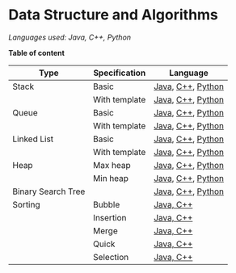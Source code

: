 # Data Structure and Algorithms

*Languages used: Java, C++, Python*

**Table of content**

| Type | Specification | Language |
|------|----------|---|
| Stack | Basic         | [Java](/Stack/Basic/Java), [C++](/Stack/Basic/C++), [Python](/Stack/Basic/Python)   |
|       | With template | [Java](/Stack/With%20template/Java), [C++](/Stack/With%20template/C++), [Python](/Stack/With%20template/Python) |
| Queue | Basic         | [Java](/Queue/Basic/Java), [C++](/Queue/Basic/C++), [Python](/Queue/Basic/Python)  |
|       | With template | [Java](/Queue/With%20template/Java), [C++](/Queue/With%20template/C++), [Python](/Queue/With%20template/Python) |
| Linked List | Basic   | [Java](/Linked%20List/Basic/Java), [C++](/Linked%20List/Basic/C++), [Python](/Linked%20List/Basic/Python)  |
|       | With template | [Java](/Linked%20List/With%20template/Java), [C++](/Linked%20List/With%20template/C++), [Python](/Linked%20List/With%20template/Python) |
| Heap	| Max heap	| [Java](/Heap/Max%20heap/Java), [C++](/Heap/Max%20heap/C++), [Python](/Heap/Max%20heap/Python)	|
|	| Min heap	| [Java](/Heap/Min%20heap/Java), [C++](/Heap/Min%20heap/C++), [Python](/Heap/Min%20heap/Python)	|
|   Binary Search Tree  |   |   [Java](/Binary%20Search%20Tree/Java), [C++](/Binary%20Search%20Tree/C++), [Python](/Binary%20Search%20Tree/Python)  |
|   Sorting |   Bubble  |   [Java, C++](/Sorting/Bubble)   |
|   |   Insertion  |   [Java, C++](/Sorting/Insertion)   |
|   |   Merge  |   [Java, C++](/Sorting/Merge)   |
|   |   Quick  |   [Java, C++](/Sorting/Quick)   |
|   |   Selection  |   [Java, C++](/Sorting/Selection)   |
